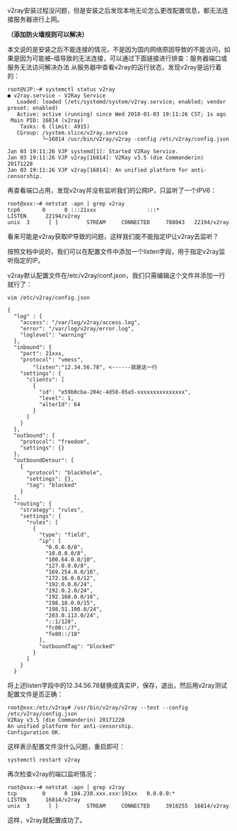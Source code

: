 v2ray安装过程没问题，但是安装之后发现本地无论怎么更改配置信息，都无法连接服务器进行上网。</br>

**（添加防火墙规则可以解决）**</br>

本文说的是安装之后不能连接的情况，不是因为国内网络原因导致的不能访问，如果是因为可能被–墙导致的无法连接，可以通过下面链接进行排查：服务器端口或服务无法访问解决办法
从服务器中查看v2ray的运行状态，发现v2ray是运行着的：</br>
```
root@VJP:~# systemctl status v2ray
● v2ray.service - V2Ray Service
   Loaded: loaded (/etc/systemd/system/v2ray.service; enabled; vendor preset: enabled)
   Active: active (running) since Wed 2018-01-03 19:11:26 CST; 1s ago
 Main PID: 16814 (v2ray)
    Tasks: 6 (limit: 4915)
   CGroup: /system.slice/v2ray.service
           └─16814 /usr/bin/v2ray/v2ray -config /etc/v2ray/config.json

Jan 03 19:11:26 VJP systemd[1]: Started V2Ray Service.
Jan 03 19:11:26 VJP v2ray[16814]: V2Ray v3.5 (die Commanderin) 20171228
Jan 03 19:11:26 VJP v2ray[16814]: An unified platform for anti-censorship.
```
再查看端口占用，发现v2ray并没有监听我们的公网IP，只监听了一个IPV6：
```
root@xxx:~# netstat -apn | grep v2ray
tcp6       0      0 :::21xxx                :::*                    LISTEN      22194/v2ray
unix  3      [ ]         STREAM     CONNECTED     788043   22194/v2ray
```
看来可能是v2ray获取IP导致的问题，这样我们能不能指定IP让v2ray去监听？</br>

按照文档中说的，我们可以在配置文件中添加一个listen字段，用于指定v2ray监听指定的IP。</br>

v2ray默认配置文件在/etc/v2ray/conf.json，我们只需编辑这个文件并添加一行就行了：</br>
```
vim /etc/v2ray/config.json

{
  "log" : {
    "access": "/var/log/v2ray/access.log",
    "error": "/var/log/v2ray/error.log",
    "loglevel": "warning"
  },
  "inbound": {
    "port": 21xxx,
    "protocol": "vmess",
        "listen":"12.34.56.78", <------就是这一行
    "settings": {
      "clients": [
        {
          "id": "e59b0cba-204c-4d58-85a5-xxxxxxxxxxxxxxx",
          "level": 1,
          "alterId": 64
        }
      ]
    }
  },
  "outbound": {
    "protocol": "freedom",
    "settings": {}
  },
  "outboundDetour": [
    {
      "protocol": "blackhole",
      "settings": {},
      "tag": "blocked"
    }
  ],
  "routing": {
    "strategy": "rules",
    "settings": {
      "rules": [
        {
          "type": "field",
          "ip": [
            "0.0.0.0/8",
            "10.0.0.0/8",
            "100.64.0.0/10",
            "127.0.0.0/8",
            "169.254.0.0/16",
            "172.16.0.0/12",
            "192.0.0.0/24",
            "192.0.2.0/24",
            "192.168.0.0/16",
            "198.18.0.0/15",
            "198.51.100.0/24",
            "203.0.113.0/24",
            "::1/128",
            "fc00::/7",
            "fe80::/10"
          ],
          "outboundTag": "blocked"
        }
      ]
    }
  }
```
将上述listen字段中的12.34.56.78替换成真实IP，保存，退出，然后用v2ray测试配置文件是否正确：</br>
```
root@xxx:/etc/v2ray# /usr/bin/v2ray/v2ray --test --config /etc/v2ray/config.json
V2Ray v3.5 (die Commanderin) 20171228
An unified platform for anti-censorship.
Configuration OK.
```
这样表示配置文件没什么问题，重启即可：</br>
```
systemctl restart v2ray
```
再次检查v2ray的端口监听情况：</br>
```
root@xxx:~# netstat -apn | grep v2ray
tcp        0      0 104.238.xxx.xxx:191xx   0.0.0.0:*               LISTEN      16814/v2ray
unix  3      [ ]         STREAM     CONNECTED     3918255  16814/v2ray
```
这样，v2ray就配置成功了。</br>
